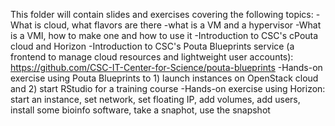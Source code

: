 This folder will contain slides and exercises covering the following topics:
-What is cloud, what flavors are there
-what is a VM and a hypervisor
-What is a VMI, how to make one and how to use it
-Introduction to CSC's cPouta cloud and Horizon
-Introduction to CSC's Pouta Blueprints service (a frontend to manage cloud resources and lightweight user accounts):
https://github.com/CSC-IT-Center-for-Science/pouta-blueprints
-Hands-on exercise using Pouta Blueprints to 1) launch instances on OpenStack cloud and 2) start RStudio for a training course
-Hands-on exercise using Horizon: start an instance, set network, set floating IP, add volumes, add users, install some bioinfo software, take a snaphot, use the snapshot

